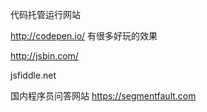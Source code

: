 代码托管运行网站


http://codepen.io/  有很多好玩的效果

http://jsbin.com/

jsfiddle.net



国内程序员问答网站
https://segmentfault.com 